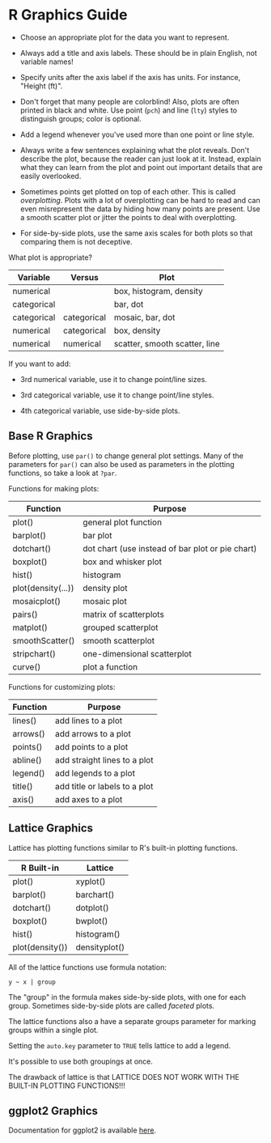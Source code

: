 
# R Graphics Guide

* Choose an appropriate plot for the data you want to represent.

* Always add a title and axis labels. These should be in plain English, not
  variable names!

* Specify units after the axis label if the axis has units. For instance,
  "Height (ft)".

* Don't forget that many people are colorblind! Also, plots are often printed
  in black and white. Use point (`pch`) and line (`lty`) styles to distinguish
  groups; color is optional.

* Add a legend whenever you've used more than one point or line style.

* Always write a few sentences explaining what the plot reveals. Don't
  describe the plot, because the reader can just look at it. Instead,
  explain what they can learn from the plot and point out important details
  that are easily overlooked.

* Sometimes points get plotted on top of each other. This is called
  _overplotting_. Plots with a lot of overplotting can be hard to read and can
  even misrepresent the data by hiding how many points are present. Use a
  smooth scatter plot or jitter the points to deal with overplotting.

* For side-by-side plots, use the same axis scales for both plots so that
  comparing them is not deceptive.

What plot is appropriate?

Variable    | Versus      | Plot
----------- | ----------- | ----
numerical   |             | box, histogram, density
categorical |             | bar, dot
categorical | categorical | mosaic, bar, dot
numerical   | categorical | box,  density
numerical   | numerical   | scatter, smooth scatter, line

If you want to add:

* 3rd numerical variable, use it to change point/line sizes.

* 3rd categorical variable, use it to change point/line styles.

* 4th categorical variable, use side-by-side plots.


## Base R Graphics

Before plotting, use `par()` to change general plot settings. Many of the
parameters for `par()` can also be used as parameters in the plotting
functions, so take a look at `?par`.

Functions for making plots:

Function           | Purpose
------------------ | -------
plot()             | general plot function
barplot()          | bar plot
dotchart()         | dot chart (use instead of bar plot or pie chart)
boxplot()          | box and whisker plot
hist()             | histogram
plot(density(...)) | density plot
mosaicplot()       | mosaic plot
pairs()            | matrix of scatterplots
matplot()          | grouped scatterplot
smoothScatter()    | smooth scatterplot
stripchart()       | one-dimensional scatterplot
curve()            | plot a function

Functions for customizing plots:

Function | Purpose
-------- | -------
lines()  | add lines to a plot
arrows() | add arrows to a plot
points() | add points to a plot
abline() | add straight lines to a plot
legend() | add legends to a plot
title()  | add title or labels to a plot
axis()   | add axes to a plot

## Lattice Graphics

Lattice has plotting functions similar to R's built-in plotting functions.

R Built-in      | Lattice
----------      | -------
plot()          | xyplot()
barplot()       | barchart()
dotchart()      | dotplot()
boxplot()       | bwplot()
hist()          | histogram()
plot(density()) | densityplot()

All of the lattice functions use formula notation:

    y ~ x | group

The "group" in the formula makes side-by-side plots, with one for each group.
Sometimes side-by-side plots are called _faceted_ plots.

The lattice functions also a have a separate groups parameter for marking
groups within a single plot.

Setting the `auto.key` parameter to `TRUE` tells lattice to add a legend.

It's possible to use both groupings at once.

The drawback of lattice is that LATTICE DOES NOT WORK WITH THE BUILT-IN
PLOTTING FUNCTIONS!!!

## ggplot2 Graphics

Documentation for ggplot2 is available [here](docs.ggplot2.org).

